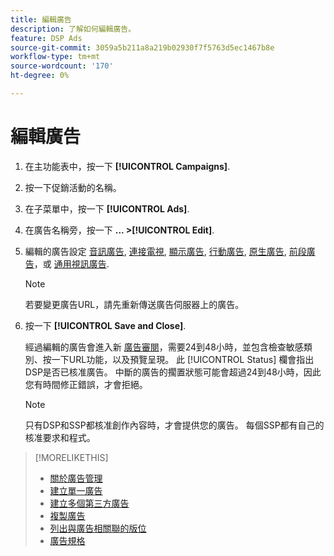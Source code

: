 ```yaml
---
title: 編輯廣告
description: 了解如何編輯廣告。
feature: DSP Ads
source-git-commit: 3059a5b211a8a219b02930f7f5763d5ec1467b8e
workflow-type: tm+mt
source-wordcount: '170'
ht-degree: 0%

---
```


# 編輯廣告

1. 在主功能表中，按一下 **[!UICONTROL Campaigns]**.

1. 按一下促銷活動的名稱。

1. 在子菜單中，按一下 **[!UICONTROL Ads]**.

1. 在廣告名稱旁，按一下  **... >[!UICONTROL Edit]**.

1. 編輯的廣告設定 [音訊廣告](ad-settings-audio.md), [連接電視](ad-settings-connected-tv.md), [顯示廣告](ad-settings-display.md), [行動廣告](ad-settings-mobile.md), [原生廣告](ad-settings-native.md), [前段廣告](ad-settings-pre-roll.md)，或 [通用視訊廣告](ad-settings-universal-video.md).

   >[!NOTE]
   >
   >若要變更廣告URL，請先重新傳送廣告伺服器上的廣告。

1. 按一下 **[!UICONTROL Save and Close]**.

   經過編輯的廣告會進入新 [廣告審閱](ad-about.md)，需要24到48小時，並包含檢查敏感類別、按一下URL功能，以及預覽呈現。 此 [!UICONTROL Status] 欄會指出DSP是否已核准廣告。 中斷的廣告的擱置狀態可能會超過24到48小時，因此您有時間修正錯誤，才會拒絕。

   >[!NOTE]
   >
   >只有DSP和SSP都核准創作內容時，才會提供您的廣告。 每個SSP都有自己的核准要求和程式。

>[!MORELIKETHIS]
>
>* [關於廣告管理](ad-about.md)
>* [建立單一廣告](ad-create.md)
>* [建立多個第三方廣告](ad-create-multiple.md)
>* [複製廣告](ad-duplicate.md)
>* [列出與廣告相關聯的版位](ad-list-placements.md)
>* [廣告規格](ad-specs.md)

